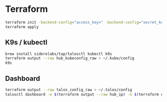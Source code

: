 # Terraform

```sh
terraform init -backend-config="access_key=" -backend-config="secret_key="
terraform apply
```

## K9s / kubectl

```sh
brew install siderolabs/tap/talosctl kubectl k9s
terraform output --raw hub_kubeconfig_raw > ~/.kube/config
k9s
```

## Dashboard

```sh
terraform output --raw talos_config_raw > ~/.talos/config
talosctl dashboard -e $(terraform output --raw hub_ip) -n $(terraform output --raw hub_ip)
```
